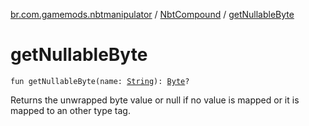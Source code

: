 [br.com.gamemods.nbtmanipulator](../index.md) / [NbtCompound](index.md) / [getNullableByte](./get-nullable-byte.md)

# getNullableByte

`fun getNullableByte(name: `[`String`](https://kotlinlang.org/api/latest/jvm/stdlib/kotlin/-string/index.html)`): `[`Byte`](https://kotlinlang.org/api/latest/jvm/stdlib/kotlin/-byte/index.html)`?`

Returns the unwrapped byte value or null if no value is mapped or it is mapped to an other type tag.


